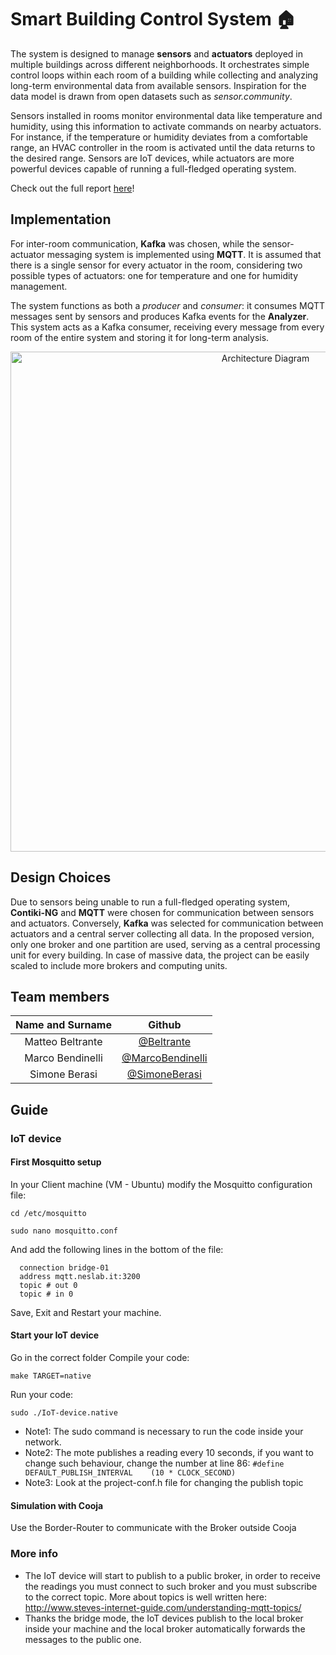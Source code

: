 # Smart Building Control System :house:

The system is designed to manage **sensors** and **actuators** deployed in multiple buildings across different neighborhoods. It orchestrates simple control loops within each room of a building while collecting and analyzing long-term environmental data from available sensors. Inspiration for the data model is drawn from open datasets such as _sensor.community_.

Sensors installed in rooms monitor environmental data like temperature and humidity, using this information to activate commands on nearby actuators. For instance, if the temperature or humidity deviates from a comfortable range, an HVAC controller in the room is activated until the data returns to the desired range. Sensors are IoT devices, while actuators are more powerful devices capable of running a full-fledged operating system.

Check out the full report [here](Report.pdf)!

## Implementation

For inter-room communication, **Kafka** was chosen, while the sensor-actuator messaging system is implemented using **MQTT**. It is assumed that there is a single sensor for every actuator in the room, considering two possible types of actuators: one for temperature and one for humidity management.

The system functions as both a _producer_ and _consumer_: it consumes MQTT messages sent by sensors and produces Kafka events for the **Analyzer**. This system acts as a Kafka consumer, receiving every message from every room of the entire system and storing it for long-term analysis.

<p align="center">
  <img src="https://github.com/MarcoBendinelli/Smart-Building-Control-System/assets/79930488/3d517fb3-c8bb-4d98-817b-94b4f46e5694" alt="Architecture Diagram" width="800">
</p>

## Design Choices

Due to sensors being unable to run a full-fledged operating system, **Contiki-NG** and **MQTT** were chosen for communication between sensors and actuators. Conversely, **Kafka** was selected for communication between actuators and a central server collecting all data. In the proposed version, only one broker and one partition are used, serving as a central processing unit for every building. In case of massive data, the project can be easily scaled to include more brokers and computing units.

## Team members
| Name and Surname | Github |
:---: | :---: 
| Matteo Beltrante | [@Beltrante](https://github.com/Beltrante) |
| Marco Bendinelli | [@MarcoBendinelli](https://github.com/MarcoBendinelli) |
| Simone Berasi | [@SimoneBerasi](https://github.com/SimoneBerasi) |

## Guide

### IoT device

#### First Mosquitto setup
In your Client machine (VM - Ubuntu) modify the Mosquitto configuration file:
```shell
cd /etc/mosquitto
```
```shell
sudo nano mosquitto.conf
```
And add the following lines in the bottom of the file:
```shell
  connection bridge-01
  address mqtt.neslab.it:3200
  topic # out 0
  topic # in 0
```
Save, Exit and Restart your machine.

#### Start your IoT device
Go in the correct folder
Compile your code:
```shell
make TARGET=native
```
Run your code:
```shell
sudo ./IoT-device.native
```
- Note1: The sudo command is necessary to run the code inside your network.
- Note2: The mote publishes a reading every 10 seconds, if you want to change such behaviour, change the number at line 86: `#define DEFAULT_PUBLISH_INTERVAL    (10 * CLOCK_SECOND)`
- Note3: Look at the project-conf.h file for changing the publish topic
  
#### Simulation with Cooja
Use the Border-Router to communicate with the Broker outside Cooja

### More info
 - The IoT device will start to publish to a public broker, in order to receive the readings you must connect to such broker and you must subscribe to the correct topic. 
More about topics is well written here: http://www.steves-internet-guide.com/understanding-mqtt-topics/
- Thanks the bridge mode, the IoT devices publish to the local broker inside your machine and the local broker automatically forwards the messages to the public one.
